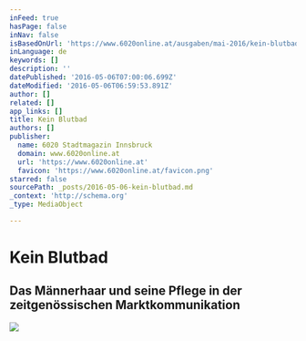 ```yaml
---
inFeed: true
hasPage: false
inNav: false
isBasedOnUrl: 'https://www.6020online.at/ausgaben/mai-2016/kein-blutbad/'
inLanguage: de
keywords: []
description: ''
datePublished: '2016-05-06T07:00:06.699Z'
dateModified: '2016-05-06T06:59:53.891Z'
author: []
related: []
app_links: []
title: Kein Blutbad
authors: []
publisher:
  name: 6020 Stadtmagazin Innsbruck
  domain: www.6020online.at
  url: 'https://www.6020online.at'
  favicon: 'https://www.6020online.at/favicon.png'
starred: false
sourcePath: _posts/2016-05-06-kein-blutbad.md
_context: 'http://schema.org'
_type: MediaObject

---
```

# Kein Blutbad

## Das Männerhaar und seine Pflege in der zeitgenössischen Marktkommunikation
![](https://the-grid-user-content.s3-us-west-2.amazonaws.com/9c125ad4-6684-47ac-ad5f-769961006e29.png)
